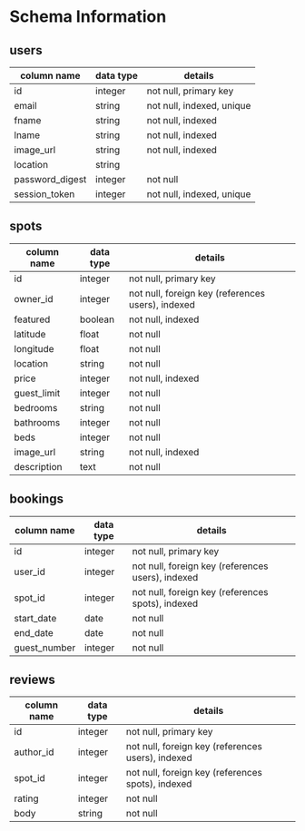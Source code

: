 # Schema Information

## users
column name      | data type | details
-----------------|-----------|------------------------
id               | integer   | not null, primary key
email            | string    | not null, indexed, unique
fname            | string    | not null, indexed
lname            | string    | not null, indexed
image_url        | string    | not null, indexed
location         | string    |
password_digest  | integer   | not null
session_token    | integer   | not null, indexed, unique

## spots
column name      | data type | details
-----------------|-----------|------------------------
id               | integer   | not null, primary key
owner_id         | integer   | not null, foreign key (references users), indexed
featured         | boolean   | not null, indexed
latitude         | float     | not null
longitude        | float     | not null
location         | string    | not null
price            | integer   | not null, indexed
guest_limit      | integer   | not null
bedrooms         | string    | not null
bathrooms        | integer   | not null
beds             | integer   | not null
image_url        | string    | not null, indexed
description      | text      | not null


## bookings
column name      | data type | details
-----------------|-----------|------------------------
id               | integer   | not null, primary key
user_id          | integer   | not null, foreign key (references users), indexed
spot_id          | integer   | not null, foreign key (references spots), indexed
start_date       | date      | not null
end_date         | date      | not null
guest_number     | integer   | not null


## reviews
column name      | data type | details
-----------------|-----------|------------------------
id               | integer   | not null, primary key
author_id        | integer   | not null, foreign key (references users), indexed
spot_id          | integer   | not null, foreign key (references spots), indexed
rating           | integer   | not null
body             | string    | not null
